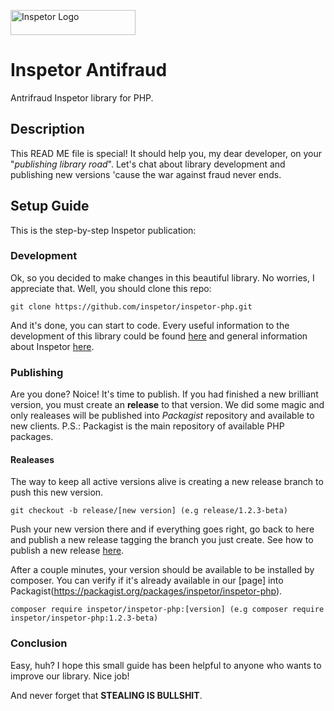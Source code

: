  
<p>
  <img src="https://github.com/inspetor/slate/blob/master/source/images/logo-color.png" width="200" height="40" alt="Inspetor Logo"> </img> 
</p>

# Inspetor Antifraud
Antrifraud Inspetor library for PHP. 

## Description
This READ ME file is special! It should help you, my dear developer, on your "*publishing library road*". Let's chat about library development and publishing new versions 'cause the war against fraud never ends.

## Setup Guide
This is the step-by-step Inspetor publication:

### Development
Ok, so you decided to make changes in this beautiful library. No worries, I appreciate that.
Well, you should clone this repo:
```
git clone https://github.com/inspetor/inspetor-php.git
```
And it's done, you can start to code. Every useful information to the development of this library could be found [here](https://github.com/inspetor/inspetor-php/blob/master/README.md) and general information about Inspetor [here](https://inspetor.github.io/slate/). 

### Publishing
Are you done? Noice! It's time to publish. If you had finished a new brilliant version, you must create an **release** to that version. We did some magic and only realeases will be published into *Packagist* repository and available to new clients. 
P.S.: Packagist is the main repository of available PHP packages. 

#### Realeases
The way to keep all active versions alive is creating a new release branch to push this new version.
```
git checkout -b release/[new version] (e.g release/1.2.3-beta)
```
Push your new version there and if everything goes right, go back to here and publish a new release tagging the branch you just create. See how to publish a new release [here](https://help.github.com/en/articles/creating-releases#automatically-creating-releases).

After a couple minutes, your version should be available to be installed by composer. You can verify if it's already available in our [page] into Packagist(https://packagist.org/packages/inspetor/inspetor-php). 
```
composer require inspetor/inspetor-php:[version] (e.g composer require inspetor/inspetor-php:1.2.3-beta)
```

### Conclusion
Easy, huh? I hope this small guide has been helpful to anyone who wants to improve our library. Nice job! 

And never forget that **STEALING IS BULLSHIT**. 
